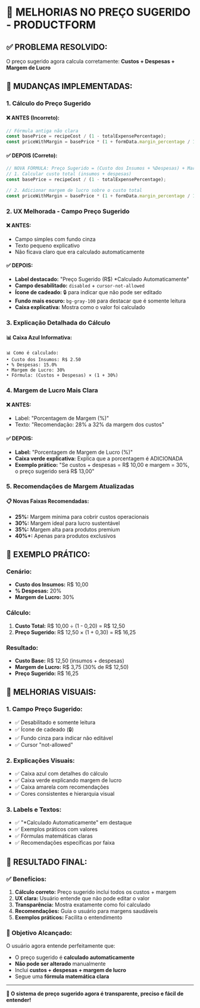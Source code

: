 # 🎯 MELHORIAS NO PREÇO SUGERIDO - PRODUCTFORM

## ✅ **PROBLEMA RESOLVIDO:**

O preço sugerido agora calcula corretamente: **Custos + Despesas + Margem de Lucro**

## 🔧 **MUDANÇAS IMPLEMENTADAS:**

### **1. Cálculo do Preço Sugerido**

#### **❌ ANTES (Incorreto):**

```typescript
// Fórmula antiga não clara
const basePrice = recipeCost / (1 - totalExpensePercentage);
const priceWithMargin = basePrice * (1 + formData.margin_percentage / 100);
```

#### **✅ DEPOIS (Correto):**

```typescript
// NOVA FÓRMULA: Preço Sugerido = (Custo dos Insumos + %Despesas) + Margem de Lucro
// 1. Calcular custo total (insumos + despesas)
const basePrice = recipeCost / (1 - totalExpensePercentage);

// 2. Adicionar margem de lucro sobre o custo total
const priceWithMargin = basePrice * (1 + formData.margin_percentage / 100);
```

### **2. UX Melhorada - Campo Preço Sugerido**

#### **❌ ANTES:**

- Campo simples com fundo cinza
- Texto pequeno explicativo
- Não ficava claro que era calculado automaticamente

#### **✅ DEPOIS:**

- **Label destacado:** "Preço Sugerido (R$) \*Calculado Automaticamente"
- **Campo desabilitado:** `disabled` + `cursor-not-allowed`
- **Ícone de cadeado:** 🔒 para indicar que não pode ser editado
- **Fundo mais escuro:** `bg-gray-100` para destacar que é somente leitura
- **Caixa explicativa:** Mostra como o valor foi calculado

### **3. Explicação Detalhada do Cálculo**

#### **📊 Caixa Azul Informativa:**

```
📊 Como é calculado:
• Custo dos Insumos: R$ 2.50
• % Despesas: 15.0%
• Margem de Lucro: 30%
• Fórmula: (Custos + Despesas) × (1 + 30%)
```

### **4. Margem de Lucro Mais Clara**

#### **❌ ANTES:**

- Label: "Porcentagem de Margem (%)"
- Texto: "Recomendação: 28% a 32% da margem dos custos"

#### **✅ DEPOIS:**

- **Label:** "Porcentagem de Margem de Lucro (%)"
- **Caixa verde explicativa:** Explica que a porcentagem é ADICIONADA
- **Exemplo prático:** "Se custos + despesas = R$ 10,00 e margem = 30%, o preço sugerido será R$ 13,00"

### **5. Recomendações de Margem Atualizadas**

#### **📋 Novas Faixas Recomendadas:**

- **25%:** Margem mínima para cobrir custos operacionais
- **30%:** Margem ideal para lucro sustentável
- **35%:** Margem alta para produtos premium
- **40%+:** Apenas para produtos exclusivos

## 🧮 **EXEMPLO PRÁTICO:**

### **Cenário:**

- **Custo dos Insumos:** R$ 10,00
- **% Despesas:** 20%
- **Margem de Lucro:** 30%

### **Cálculo:**

1. **Custo Total:** R$ 10,00 ÷ (1 - 0,20) = R$ 12,50
2. **Preço Sugerido:** R$ 12,50 × (1 + 0,30) = R$ 16,25

### **Resultado:**

- **Custo Base:** R$ 12,50 (insumos + despesas)
- **Margem de Lucro:** R$ 3,75 (30% de R$ 12,50)
- **Preço Sugerido:** R$ 16,25

## 🎨 **MELHORIAS VISUAIS:**

### **1. Campo Preço Sugerido:**

- ✅ Desabilitado e somente leitura
- ✅ Ícone de cadeado (🔒)
- ✅ Fundo cinza para indicar não editável
- ✅ Cursor "not-allowed"

### **2. Explicações Visuais:**

- ✅ Caixa azul com detalhes do cálculo
- ✅ Caixa verde explicando margem de lucro
- ✅ Caixa amarela com recomendações
- ✅ Cores consistentes e hierarquia visual

### **3. Labels e Textos:**

- ✅ "\*Calculado Automaticamente" em destaque
- ✅ Exemplos práticos com valores
- ✅ Fórmulas matemáticas claras
- ✅ Recomendações específicas por faixa

## 🚀 **RESULTADO FINAL:**

### **✅ Benefícios:**

1. **Cálculo correto:** Preço sugerido inclui todos os custos + margem
2. **UX clara:** Usuário entende que não pode editar o valor
3. **Transparência:** Mostra exatamente como foi calculado
4. **Recomendações:** Guia o usuário para margens saudáveis
5. **Exemplos práticos:** Facilita o entendimento

### **🎯 Objetivo Alcançado:**

O usuário agora entende perfeitamente que:

- O preço sugerido é **calculado automaticamente**
- **Não pode ser alterado** manualmente
- Inclui **custos + despesas + margem de lucro**
- Segue uma **fórmula matemática clara**

---

**🎉 O sistema de preço sugerido agora é transparente, preciso e fácil de entender!**
